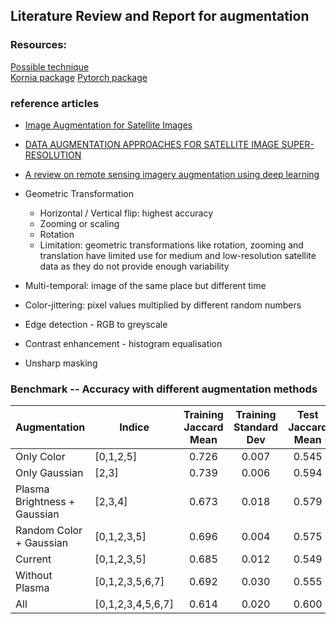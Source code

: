 ## Literature Review and Report for augmentation

### Resources:
[Possible technique](https://github.com/kornia/kornia-examples/blob/master/data_augmentation.ipynb)  
[Kornia package](https://kornia.readthedocs.io/en/latest/augmentation.html)
[Pytorch package]( https://pytorch.org/vision/main/auto_examples/transforms/plot_transforms_illustrations.html#sphx-glr-auto-examples-transforms-plot-transforms-illustrations-py)  

### reference articles
* [Image Augmentation for Satellite Images](https://arxiv.org/pdf/2207.14580.pdf)
* [DATA AUGMENTATION APPROACHES FOR SATELLITE IMAGE SUPER-RESOLUTION](https://isprs-annals.copernicus.org/articles/IV-2-W7/47/2019/isprs-annals-IV-2-W7-47-2019.pdf)
*  [A review on remote sensing imagery augmentation using deep learning](https://www.sciencedirect.com/science/article/pii/S2214785322016820)

* Geometric Transformation
    * Horizontal / Vertical flip: highest accuracy
    * Zooming or scaling
    * Rotation
    * Limitation: geometric transformations like rotation, zooming and translation have limited use for medium and low-resolution satellite data as they do not provide enough variability
* Multi-temporal: image of the same place but different time
* Color-jittering: pixel values multiplied by different random numbers
* Edge detection - RGB to greyscale
* Contrast enhancement - histogram equalisation
* Unsharp masking

### Benchmark -- Accuracy with different augmentation methods
| Augmentation      | Indice | Training Jaccard Mean | Training Standard Dev | Test Jaccard Mean  | Test Standard Mean |
| -----------       | -----------    |  :----:  |  :----:  |  :----:  |  :----:  |
| Only Color        | [0,1,2,5]      |  0.726 |  0.007 | 0.545| 0.043|
| Only Gaussian     | [2,3]          |0.739   |0.006|0.594|0.038|
|Plasma Brightness + Gaussian|[2,3,4]|0.673   | 0.018| 0.579|0.008|
|Random Color + Gaussian |[0,1,2,3,5]| 0.696| 0.004| 0.575|0.052|
|Current |[0,1,2,3,5] |0.685|0.012|0.549|0.012|
|Without Plasma | [0,1,2,3,5,6,7] | 0.692|0.030|0.555|0.015|
|All|[0,1,2,3,4,5,6,7]| 0.614|0.020|0.600|0.067|


